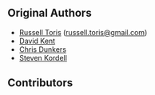 Original Authors
----------------

 * [Russell Toris](https://github.com/rctoris/) (russell.toris@gmail.com)
 * [David Kent](davidkent@wpi.edu)
 * [Chris Dunkers](cmdunkers@wpi.edu)
 * [Steven Kordell](spkordell@wpi.edu)

Contributors
------------
